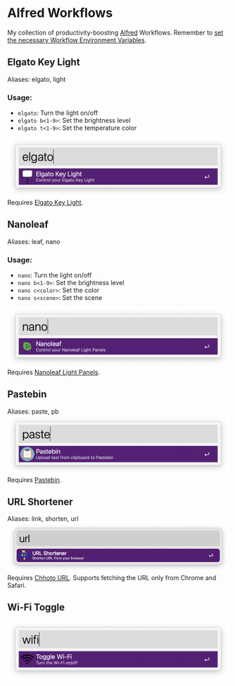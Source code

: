 # Alfred Workflows

My collection of productivity-boosting [Alfred](https://www.alfredapp.com/powerpack/) Workflows. Remember to [set the necessary Workflow Environment Variables](https://www.alfredapp.com/help/workflows/advanced/variables/#environment).

## Elgato Key Light
Aliases: elgato, light
### Usage:
* `elgato`: Turn the light on/off
* `elgato b<1-9>`: Set the brightness level
* `elgato t<1-9>`: Set the temperature color

![Elgato Key Light](images/elgato.png)
Requires [Elgato Key Light](https://www.elgato.com/en/key-light).


## Nanoleaf
Aliases: leaf, nano
### Usage:
* `nano`: Turn the light on/off
* `nano b<1-9>`: Set the brightness level
* `nano c<color>`: Set the color
* `nano s<scene>`: Set the scene

![Nanoleaf](images/nanoleaf.png)
Requires [Nanoleaf Light Panels](https://nanoleaf.me/en-US/products/nanoleaf-light-panels).

## Pastebin
Aliases: paste, pb
![Pastebin](images/paste.png)
Requires [Pastebin](https://github.com/mkaczanowski/pastebin).

## URL Shortener
Aliases: link, shorten, url
![URL Shortener](images/url.png)
Requires [Chhoto URL](https://github.com/SinTan1729/chhoto-url). Supports fetching the URL only from Chrome and Safari.

## Wi-Fi Toggle
![Wi-Fi Toggle](images/wifi.png)

